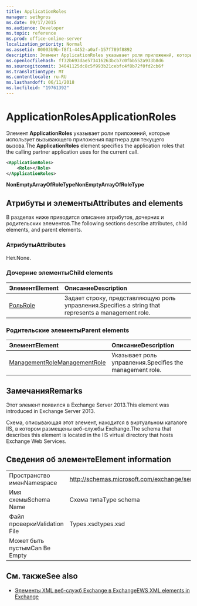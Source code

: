 ```yaml
---
title: ApplicationRoles
manager: sethgros
ms.date: 09/17/2015
ms.audience: Developer
ms.topic: reference
ms.prod: office-online-server
localization_priority: Normal
ms.assetid: 00003b9b-f8f1-4452-a0af-157f789f8892
description: Элемент ApplicationRoles указывает роли приложений, которые использует вызывающего приложения партнера для текущего вызова.
ms.openlocfilehash: ff32b693dae573416263bcb7c0fbb552a933b8d6
ms.sourcegitcommit: 34041125dc8c5f993b21cebfc4f8b72f0fd2cb6f
ms.translationtype: MT
ms.contentlocale: ru-RU
ms.lasthandoff: 06/11/2018
ms.locfileid: "19761392"
---
```

# <a name="applicationroles"></a><span data-ttu-id="70114-103">ApplicationRoles</span><span class="sxs-lookup"><span data-stu-id="70114-103">ApplicationRoles</span></span>

<span data-ttu-id="70114-104">Элемент **ApplicationRoles** указывает роли приложений, которые использует вызывающего приложения партнера для текущего вызова.</span><span class="sxs-lookup"><span data-stu-id="70114-104">The **ApplicationRoles** element specifies the application roles that the calling partner application uses for the current call.</span></span> 
  
```XML
<ApplicationRoles>
    <Role></Role>
</ApplicationRoles>
```

 <span data-ttu-id="70114-105">**NonEmptyArrayOfRoleType**</span><span class="sxs-lookup"><span data-stu-id="70114-105">**NonEmptyArrayOfRoleType**</span></span>
## <a name="attributes-and-elements"></a><span data-ttu-id="70114-106">Атрибуты и элементы</span><span class="sxs-lookup"><span data-stu-id="70114-106">Attributes and elements</span></span>

<span data-ttu-id="70114-107">В разделах ниже приводится описание атрибутов, дочерних и родительских элементов.</span><span class="sxs-lookup"><span data-stu-id="70114-107">The following sections describe attributes, child elements, and parent elements.</span></span>
  
### <a name="attributes"></a><span data-ttu-id="70114-108">Атрибуты</span><span class="sxs-lookup"><span data-stu-id="70114-108">Attributes</span></span>

<span data-ttu-id="70114-109">Нет.</span><span class="sxs-lookup"><span data-stu-id="70114-109">None.</span></span>
  
### <a name="child-elements"></a><span data-ttu-id="70114-110">Дочерние элементы</span><span class="sxs-lookup"><span data-stu-id="70114-110">Child elements</span></span>

|<span data-ttu-id="70114-111">**Элемент**</span><span class="sxs-lookup"><span data-stu-id="70114-111">**Element**</span></span>|<span data-ttu-id="70114-112">**Описание**</span><span class="sxs-lookup"><span data-stu-id="70114-112">**Description**</span></span>|
|:-----|:-----|
|[<span data-ttu-id="70114-113">Роль</span><span class="sxs-lookup"><span data-stu-id="70114-113">Role</span></span>](role.md) <br/> |<span data-ttu-id="70114-114">Задает строку, представляющую роль управления.</span><span class="sxs-lookup"><span data-stu-id="70114-114">Specifies a string that represents a management role.</span></span>  <br/> |
   
### <a name="parent-elements"></a><span data-ttu-id="70114-115">Родительские элементы</span><span class="sxs-lookup"><span data-stu-id="70114-115">Parent elements</span></span>

|<span data-ttu-id="70114-116">**Элемент**</span><span class="sxs-lookup"><span data-stu-id="70114-116">**Element**</span></span>|<span data-ttu-id="70114-117">**Описание**</span><span class="sxs-lookup"><span data-stu-id="70114-117">**Description**</span></span>|
|:-----|:-----|
|[<span data-ttu-id="70114-118">ManagementRole</span><span class="sxs-lookup"><span data-stu-id="70114-118">ManagementRole</span></span>](managementrole.md) <br/> |<span data-ttu-id="70114-119">Указывает роль управления.</span><span class="sxs-lookup"><span data-stu-id="70114-119">Specifies the management role.</span></span>  <br/> |
   
## <a name="remarks"></a><span data-ttu-id="70114-120">Замечания</span><span class="sxs-lookup"><span data-stu-id="70114-120">Remarks</span></span>

<span data-ttu-id="70114-121">Этот элемент появился в Exchange Server 2013.</span><span class="sxs-lookup"><span data-stu-id="70114-121">This element was introduced in Exchange Server 2013.</span></span>
  
<span data-ttu-id="70114-122">Схема, описывающая этот элемент, находится в виртуальном каталоге IIS, в котором размещены веб-службы Exchange.</span><span class="sxs-lookup"><span data-stu-id="70114-122">The schema that describes this element is located in the IIS virtual directory that hosts Exchange Web Services.</span></span>
  
## <a name="element-information"></a><span data-ttu-id="70114-123">Сведения об элементе</span><span class="sxs-lookup"><span data-stu-id="70114-123">Element information</span></span>

|||
|:-----|:-----|
|<span data-ttu-id="70114-124">Пространство имен</span><span class="sxs-lookup"><span data-stu-id="70114-124">Namespace</span></span>  <br/> |http://schemas.microsoft.com/exchange/services/2006/types  <br/> |
|<span data-ttu-id="70114-125">Имя схемы</span><span class="sxs-lookup"><span data-stu-id="70114-125">Schema Name</span></span>  <br/> |<span data-ttu-id="70114-126">Схема типа</span><span class="sxs-lookup"><span data-stu-id="70114-126">Type schema</span></span>  <br/> |
|<span data-ttu-id="70114-127">Файл проверки</span><span class="sxs-lookup"><span data-stu-id="70114-127">Validation File</span></span>  <br/> |<span data-ttu-id="70114-128">Types.xsd</span><span class="sxs-lookup"><span data-stu-id="70114-128">types.xsd</span></span>  <br/> |
|<span data-ttu-id="70114-129">Может быть пустым</span><span class="sxs-lookup"><span data-stu-id="70114-129">Can Be Empty</span></span>  <br/> ||
   
## <a name="see-also"></a><span data-ttu-id="70114-130">См. также</span><span class="sxs-lookup"><span data-stu-id="70114-130">See also</span></span>

- [<span data-ttu-id="70114-131">Элементы XML веб-служб Exchange в Exchange</span><span class="sxs-lookup"><span data-stu-id="70114-131">EWS XML elements in Exchange</span></span>](ews-xml-elements-in-exchange.md)

